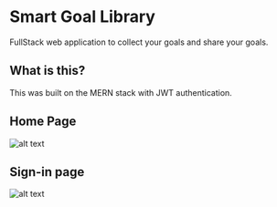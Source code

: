 # Smart Goal Library
FullStack web application to collect your goals and share your goals.

## What is this?

This was built on the MERN stack with JWT authentication. 

## Home Page
![alt text](https://github.com/[Dzhango]/[goal-collector]/blob/[main]/home.png?raw=true)

## Sign-in page
![alt text](https://github.com/[Dzhango]/[goal-collector]/blob/[main]/signin.png?raw=true)


